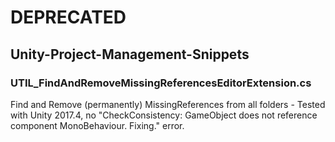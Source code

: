 # DEPRECATED










## Unity-Project-Management-Snippets

### UTIL_FindAndRemoveMissingReferencesEditorExtension.cs

Find and Remove (permanently) MissingReferences from all folders - Tested with Unity 2017.4, no "CheckConsistency: GameObject does not reference component MonoBehaviour. Fixing." error.
